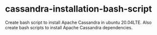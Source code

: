 # cassandra-installation-bash-script
Create bash script to install Apache Cassandra in ubuntu 20.04LTE. Also create bash scripts to install Apache Cassandra dependencies.
